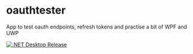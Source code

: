 # oauthtester
App to test oauth endpoints, refresh tokens and practise a bit of WPF and UWP

[![.NET Desktop Release](https://github.com/binarysenator/oauthtester/actions/workflows/dotnet-desktop.yml/badge.svg)](https://github.com/binarysenator/oauthtester/actions/workflows/dotnet-desktop.yml)
